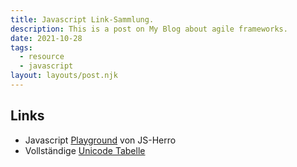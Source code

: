 ```yaml
---
title: Javascript Link-Sammlung.
description: This is a post on My Blog about agile frameworks.
date: 2021-10-28
tags:
  - resource
  - javascript
layout: layouts/post.njk
---
```


## Links

- Javascript [Playground](https://www.jshero.net/playground.html) von JS-Herro
- Vollständige [Unicode Tabelle](https://www.compart.com/de/unicode/)
